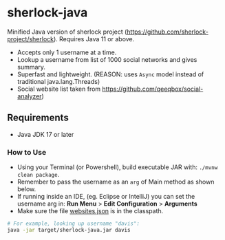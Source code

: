 # sherlock-java

Minified Java version of sherlock project (https://github.com/sherlock-project/sherlock). Requires Java 11 or above.

- Accepts only 1 username at a time.
- Lookup a username from list of 1000 social networks and gives summary.
- Superfast and lightweight. (REASON: uses `Async` model instead of traditional java.lang.Threads)
- Social website list taken from https://github.com/qeeqbox/social-analyzer)

## Requirements

- Java JDK 17 or later

### How to Use

- Using your Terminal (or Powershell), build executable JAR with: `./mvnw clean package`.
- Remember to pass the username as an `arg` of Main method as shown below.
- If running inside an IDE, (eg. Eclipse or IntelliJ) you can set the username arg in: **Run Menu** > **Edit Configuration** > 
  **Arguments**
- Make sure the file [websites.json](src/main/resources/websites.json) is in the classpath.

```bash
# For example, looking up username "davis":
java -jar target/sherlock-java.jar davis
```
